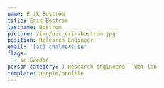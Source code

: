 ```yaml
---
name: Erik Boström
title: Erik-Bostrom
lastname: Bostrom
picture: /img/pic_erik-bostrom.jpg
position: Research Engineer
email: '[at] chalmers.se'
flags:
  - se Sweden
person-category: J Research engineers - Wet lab
template: people/profile
---
```


